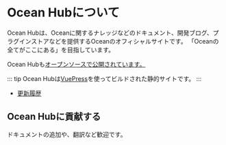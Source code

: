 # Ocean Hubについて
Ocean Hubは、Oceanに関するナレッジなどのドキュメント、開発ブログ、プラグインストアなどを提供するOceanのオフィシャルサイトです。
「Oceanの全てがここにある」を目指しています。

Ocean Hubも[オープンソースで公開されています。](https://github.com/ocean-dev/ocean-hub)

::: tip
Ocean Hubは[VuePress](https://github.com/vuepress/vuepress-next)を使ってビルドされた静的サイトです。
:::

- [更新履歴](../updates.md)

## Ocean Hubに貢献する
ドキュメントの追加や、翻訳など歓迎です。
